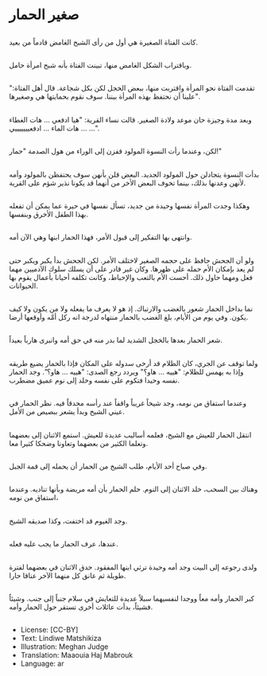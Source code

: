 # صغير الحمار

##
كانت الفتاة الصغيرة هي أول من رأى الشبح الغامض قادماً من بعيد.

##
وباقتراب الشكل الغامض منها، تبينت الفتاة بأنه شبح امرأة حامل.

##
تقدمت الفتاة نحو المرأة واقتربت منها، ببعض الخجل لكن بكل شجاعة. قال أهل الفتاة:" علينا أن نحتفظ بهذه المرأة بيننا. سوف نقوم بحمايتها هي وصغيرها".

##
 وبعد مدة وجيزة حان موعد ولادة الصغير. قالت نساء القرية: "هيا ادفعي ... هات الغطاء ... هات الماء ... ادفعيييييييي ...".

##
لكن، وعندما رأت النسوة المولود قفزن إلى الوراء من هول الصدمة "حمار!"

##
بدأت النسوة يتجادلن حول المولود الجديد. البعض قلن بأنهن سوف يحتفظن بالمولود وأمه لأنهن وعدنها بذلك، بينما تخوف البعض الأخر من أنهما قد يكونا نذير شؤم على القرية.

##
وهكذا وجدت المرأة نفسها وحيدة من جديد، تسأل نفسها في حيرة عما يمكن أن تفعله بهذا الطفل الأخرق وبنفسها.

##
وانتهى بها التفكير إلى قبول الأمر، فهذا الحمار ابنها وهي الآن أمه.

##
ولو أن الجحش حافظ على حجمه الصغير لاختلف الأمر. لكن الجحش بدأ يكبر ويكبر حتى لم يعد بإمكان الأم حمله على ظهرها. وكان غير قادر على أن يسلك سلوك الآدميين مهما فعل ومهما حاول ذلك. أحست الأم بالتعب والإحباط، وكانت تكلفه أحيانا بأعمال يقوم بها الحيوانات.

##
نما بداخل الحمار شعور بالغضب والارتباك. إذ هو لا يعرف ما يفعله ولا من يكون ولا كيف يكون. وفي يوم من الأيام، بلغ الغضب بالحمار منتهاه لدرجة انه ركل أمَّه وأوقعها أرضا.

##
شعر الحمار بعدها بالخجل الشديد لما بدر منه في حق أمه وانبرى هارباً بعيداً.

##
ولما توقف عن الجري، كان الظلام قد أرخى سدوله على المكان فإذا بالحمار يضيع طريقه وإذا به يهمس للظلام: "هييه ... هاو؟" ويردد رجع الصدى: "هييه ... هاو؟". وجد الحمار نفسه وحيدا فتكوم على نفسه وخلد إلى نوم عميق مضطرب.

##
وعندما استفاق من نومه، وجد شيخاً غريباً واقفاً عند رأسه محدقاً فيه. نظر الحمار في عيني الشيخ وبدأ يشعر ببصيص من الأمل.

##
انتقل الحمار للعيش مع الشيخ، فعلمه أساليب عديدة للعيش. استمع الاثنان إلى بعضهما وتعلما الكثير من بعضهما وتعاونا وضحكا كثيرا معا.

##
وفي صباح أحد الأيام، طلب الشيخ من الحمار أن يحمله إلى قمة الجبل.

##
وهناك بين السحب، خلد الاثنان إلى النوم. حلم الحمار بأن أمه مريضة وبأنها تناديه. وعندما استفاق من نومه،

##
وجد الغيوم قد اختفت، وكذا صديقه الشيخ.

##
عندها، عرف الحمار ما يجب عليه فعله.

##
ولدى رجوعه إلى البيت وجد أمه وحيدة ترثي ابنها المفقود. حدق الاثنان في بعضهما لفترة طويلة ثم عانق كل منهما الآخر عناقا حارا.

##
كبر الحمار وأمه معاً ووجدا لنفسيهما سبلاً عديدة للتعايش في سلام جنباً إلى جنب. وشيئاً فشيئاً، بدأت عائلات أخرى تستقر حول الحمار وأمه.

##
* License: [CC-BY]
* Text: Lindiwe Matshikiza
* Illustration: Meghan Judge
* Translation: Maaouia Haj Mabrouk
* Language: ar
